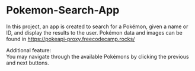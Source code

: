 # Pokemon-Search-App
In this project, an app is created to search for a Pokémon, given a name or ID, and display the results to the user. Pokémon data and images can be found in https://pokeapi-proxy.freecodecamp.rocks/

Additional feature:<br>
You may navigate through the available Pokémons by clicking the previous and next buttons.